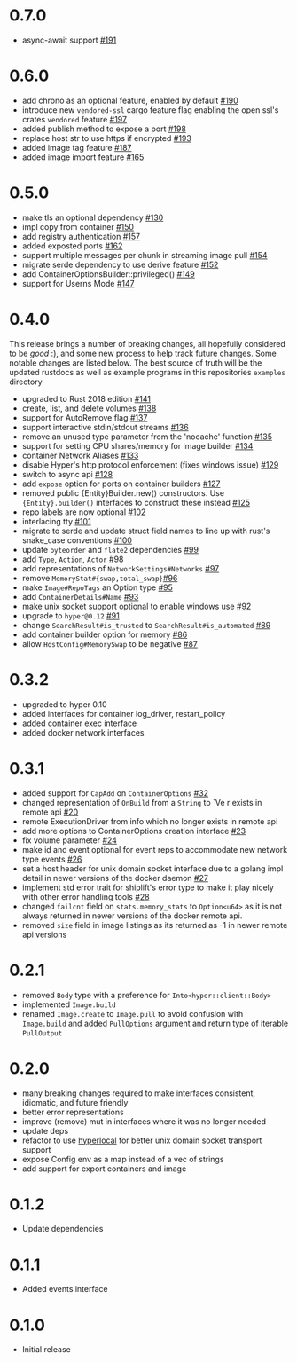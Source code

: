 # 0.7.0

* async-await support [#191](https://github.com/softprops/shiplift/pull/191)

# 0.6.0

* add chrono as an optional feature, enabled by default [#190](https://github.com/softprops/shiplift/pull/190)
* introduce new `vendored-ssl` cargo feature flag enabling the open ssl's crates `vendored`  feature [#197](https://github.com/softprops/shiplift/pull/197)
* added publish method to expose a port [#198](https://github.com/softprops/shiplift/pull/198)
* replace host str to use https if encrypted [#193](https://github.com/softprops/shiplift/pull/193)
* added image tag feature [#187](https://github.com/softprops/shiplift/pull/187)
* added image import feature [#165](https://github.com/softprops/shiplift/pull/165)

# 0.5.0

* make tls an optional dependency [#130](https://github.com/softprops/shiplift/pull/130)
* impl copy from container [#150](https://github.com/softprops/shiplift/pull/150)
* add registry authentication [#157](https://github.com/softprops/shiplift/pull/157)
* added exposted ports [#162](https://github.com/softprops/shiplift/pull/162)
* support multiple messages per chunk in streaming image pull [#154](https://github.com/softprops/shiplift/pull/154)
* migrate serde dependency to use derive feature  [#152](https://github.com/softprops/shiplift/pull/152)
* add ContainerOptionsBuilder::privileged() [#149](https://github.com/softprops/shiplift/pull/149)
* support for Userns Mode [#147](https://github.com/softprops/shiplift/pull/147)

# 0.4.0

This release brings a number of breaking changes, all hopefully considered to be *good* :), and some new process to help track future changes. Some notable changes are listed below. The best source of truth will be the updated rustdocs as well as example programs in this repositories `examples` directory

* upgraded to Rust 2018 edition [#141](https://github.com/softprops/shiplift/pull/141)
* create, list, and delete volumes [#138](https://github.com/softprops/shiplift/pull/138)
* support for AutoRemove flag [#137](https://github.com/softprops/shiplift/pull/137)
* support interactive stdin/stdout streams [#136](https://github.com/softprops/shiplift/pull/136)
* remove an unused type parameter from the 'nocache' function [#135](https://github.com/softprops/shiplift/pull/135)
* support for setting CPU shares/memory for image builder [#134](https://github.com/softprops/shiplift/pull/134)
* container Network Aliases  [#133](https://github.com/softprops/shiplift/pull/133)
* disable Hyper's http protocol enforcement (fixes windows issue) [#129](https://github.com/softprops/shiplift/pull/129)
* switch to async api [#128](https://github.com/softprops/shiplift/pull/128)
* add `expose` option for ports on container builders [#127](https://github.com/softprops/shiplift/pull/127)
* removed public {Entity}Builder.new() constructors. Use `{Entity}.builder()` interfaces to construct these instead [#125](https://github.com/softprops/shiplift/pull/125)
* repo labels are now optional [#102](https://github.com/softprops/shiplift/pull/102)
* interlacing tty [#101](https://github.com/softprops/shiplift/pull/101)
* migrate to serde and update struct field names to line up with rust's snake_case conventions [#100](https://github.com/softprops/shiplift/pull/100)
* update `byteorder` and `flate2` dependencies [#99](https://github.com/softprops/shiplift/pull/99)
* add `Type`, `Action`, `Actor` [#98](https://github.com/softprops/shiplift/pull/98)
* add representations of `NetworkSettings#Networks` [#97](https://github.com/softprops/shiplift/pull/97)
* remove `MemoryStat#{swap,total_swap}`[#96](https://github.com/softprops/shiplift/pull/96)
* make `Image#RepoTags` an Option type [#95](https://github.com/softprops/shiplift/pull/95)
* add `ContainerDetails#Name` [#93](https://github.com/softprops/shiplift/pull/93)
* make unix socket support optional to enable windows use [#92](https://github.com/softprops/shiplift/pull/92)
* upgrade to `hyper@0.12` [#91](https://github.com/softprops/shiplift/pull/91)
* change `SearchResult#is_trusted` to `SearchResult#is_automated` [#89](https://github.com/softprops/shiplift/pull/89)
* add container builder option for memory [#86](https://github.com/softprops/shiplift/pull/86)
* allow `HostConfig#MemorySwap` to be negative [#87](https://github.com/softprops/shiplift/pull/87)

# 0.3.2
* upgraded to hyper 0.10
* added interfaces for container log_driver, restart_policy
* added container exec interface
* added docker network interfaces

# 0.3.1

* added support for `CapAdd` on `ContainerOptions` [#32](https://github.com/softprops/shiplift/pull/32)
* changed representation of `OnBuild` from a `String` to `Ve     r exists in remote api [#20](https://github.com/softprops/shiplift/pull/20)
* remote ExecutionDriver from info which no longer exists in remote api
* add more options to ContainerOptions creation interface [#23](https://github.com/softprops/shiplift/pull/23)
* fix volume parameter [#24](https://github.com/softprops/shiplift/pull/24)
* make id and event optional for event reps to accommodate new network type events [#26](https://github.com/softprops/shiplift/pull/26)
* set a host header for unix domain socket interface due to a golang impl detail in newer versions of the docker daemon [#27](https://github.com/softprops/shiplift/pull/27)
* implement std error trait for shiplift's error type to make it play nicely with other error handling tools  [#28](https://github.com/softprops/shiplift/pull/28)
* changed `failcnt` field on `stats.memory_stats` to `Option<u64>` as it is not always returned in newer versions of the docker remote api.
* removed `size` field in image listings as its returned as -1 in newer remote api versions

# 0.2.1

* removed `Body` type with a preference for `Into<hyper::client::Body>`
* implemented `Image.build`
* renamed `Image.create` to `Image.pull` to avoid confusion with `Image.build` and added `PullOptions` argument and return type of iterable `PullOutput`

# 0.2.0

* many breaking changes required to make interfaces consistent, idiomatic, and future friendly
* better error representations
* improve (remove) mut in interfaces where it was no longer needed
* update deps
* refactor to use [hyperlocal](https://github.com/softprops/hyperlocal) for better unix domain socket transport support
* expose Config env as a map instead of a vec of strings
* add support for export containers and image

# 0.1.2

* Update dependencies

# 0.1.1

* Added events interface

# 0.1.0

* Initial release
